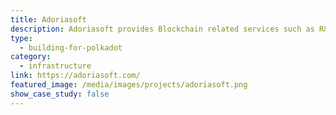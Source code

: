 ```yaml
---
title: Adoriasoft
description: Adoriasoft provides Blockchain related services such as R&D, Asset Tokenization, Dapps Building and more.
type:
  - building-for-polkadot
category:
  - infrastructure
link: https://adoriasoft.com/
featured_image: /media/images/projects/adoriasoft.png
show_case_study: false
---
```



